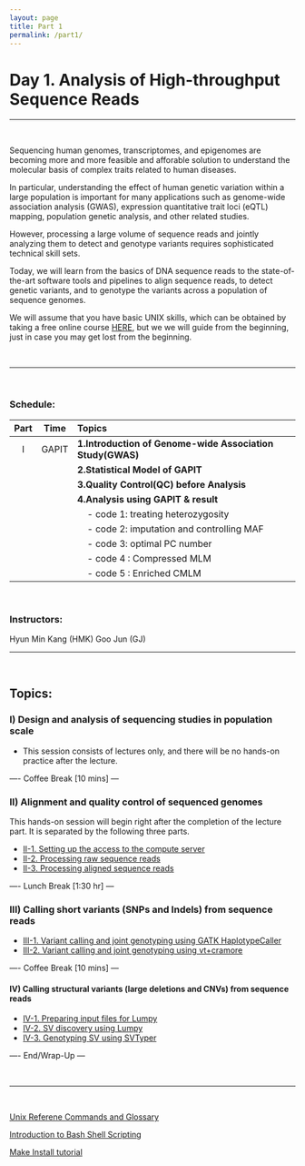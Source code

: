 ```yaml
---
layout: page
title: Part 1
permalink: /part1/
---
```


# Day 1. Analysis of High-throughput Sequence Reads

<hr>
<br>

Sequencing human genomes, transcriptomes, and epigenomes are becoming
more and more feasible and afforable solution to understand the
molecular basis of complex traits related to human
diseases.

In particular, understanding the effect of human genetic
variation within a large population is important for many applications
such as genome-wide association analysis (GWAS), expression
quantitative trait loci (eQTL) mapping, population genetic analysis,
and other related studies.

However, processing a large volume of sequence reads and jointly
analyzing them to detect and genotype variants requires sophisticated
technical skill sets.

Today, we will learn from the basics of DNA sequence reads to the
state-of-the-art software tools and pipelines to align sequence reads,
to detect genetic variants, and to genotype the variants across a
population of sequence genomes.

We will assume that you have basic UNIX skills, which can be obtained
by taking a free online course
[HERE](https://www.codecademy.com/learn/learn-the-command-line), but
we we will guide from the beginning, just in case you may get lost
from the beginning.

<br>
<hr>
<br>

### Schedule:

| Part    |  Time                 | Topics                                                      |
| :-----: |   :--------------:    | :-----------------------                                    |
| I       | GAPIT                 | **1.Introduction of Genome-wide Association Study(GWAS)**   |
|         |                       | **2.Statistical Model of GAPIT**                            |
|         |                       | **3.Quality Control(QC) before Analysis**                   |
|         |                       | **4.Analysis using GAPIT & result**                         |
|         |                       | &nbsp; &nbsp; - code 1: treating heterozygosity                             |
|         |                       | &nbsp; &nbsp; - code 2: imputation and controlling MAF                      |
|         |                       | &nbsp; &nbsp; - code 3: optimal PC number                                   |
|         |                       | &nbsp; &nbsp; - code 4 : Compressed MLM                                     |
|         |                       | &nbsp; &nbsp; - code 5 : Enriched CMLM                                      |

<br>

### Instructors:
Hyun Min Kang (HMK)
Goo Jun (GJ)


<hr>
<br>

## Topics:

### I) Design and analysis of sequencing studies in population scale

- This session consists of lectures only, and there will be no hands-on practice after the lecture.

—- Coffee Break [10 mins] —

### II) Alignment and quality control of sequenced genomes

This hands-on session will begin right after the completion of the
lecture part. It is separated by the following three parts.

- [II-1. Setting up the access to the compute
  server](../class-material/day1-connect-server)
- [II-2. Processing raw sequence
  reads](../class-material/day1-fastq-practice)
- [II-3. Processing aligned sequence reads
  ](../class-material/day1-bam-practice)
<!-- - [II-4. Quality control of aligned sequence
  reads](../class-material/day1-bam-quality-control) -->


—- Lunch Break [1:30 hr] —

### III) Calling short variants (SNPs and Indels) from sequence reads

- [III-1. Variant calling and joint genotyping using
  GATK HaplotypeCaller](../class-material/day1-gatk)
- [III-2. Variant calling and joint genotyping using vt+cramore](../class-material/day1-vt-cramore)  

—- Coffee Break [10 mins] —

#### IV) Calling structural variants (large deletions and CNVs) from sequence reads

- [IV-1. Preparing input files for Lumpy](../class-material/day1-prepare-svcall)
- [IV-2. SV discovery using Lumpy](../class-material/day1-lumpy)
- [IV-3. Genotyping SV using SVTyper ](../class-material/day1-svtyper)


—- End/Wrap-Up —

<br>

---
<br>

[Unix Referene Commands and Glossary](../class-material/unix-reference.html)  

[Introduction to Bash Shell Scripting](https://en.wikibooks.org/wiki/Bash_Shell_Scripting)  

[Make Install tutorial](http://www.ee.surrey.ac.uk/Teaching/Unix/unix7.html)
